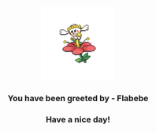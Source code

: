<p align="center">
    <img src="https://raw.githubusercontent.com/PokeAPI/sprites/master/sprites/pokemon/669.png" width="150" height="150">
</p>
<h3 align="center">You have been greeted by - <b>Flabebe</b></h3>
<h3 align="center">Have a nice day!</h3>

